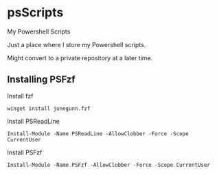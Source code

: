 # psScripts
My Powershell Scripts

Just a place where I store my Powershell scripts.

Might convert to a private repository at a later time.

## Installing PSFzf

Install fzf

`winget install junegunn.fzf`

Install PSReadLine

`Install-Module -Name PSReadLine -AllowClobber -Force -Scope CurrentUser`

Install PSFzf

`Install-Module -Name PSFzf -AllowClobber -Force -Scope CurrentUser`
